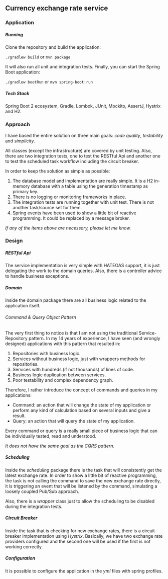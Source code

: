 ## Currency exchange rate service

### Application

##### Running 

Clone the repository and build the application:

`./gradlew build`
or
`mvn package`

It will also run all unit and integration tests. Finally, you can start the Spring Boot application:

`./gradlew bootRun`
or
`mvn spring-boot:run`

##### Tech Stack 

Spring Boot 2 ecosystem, Gradle, Lombok, JUnit, Mockito, AssertJ, Hystrix and H2.

### Approach

I have based the entire solution on three main goals: *code quality*, *testability* and *simplicity*.

All classes (except the infrastructure) are covered by unit testing. Also, there are two integration tests, one to test the RESTful Api and another one to test the scheduled task workflow including the circuit breaker. 

In order to keep the solution as simple as possible:

1. The database model and implementation are really simple. It is a H2 in-memory database with a table using the generation timestamp as primary key.
2. There is no logging or monitoring frameworks in place.
3. The integration tests are running together with unit test. There is not another task/source set for them.
4. Spring events have been used to show a little bit of reactive programming. It could be replaced by a message broker.

_If any of the items above are necessary, please let me know._

### Design

##### RESTful Api

The service implementation is very simple with HATEOAS support, it is just delegating the work to the domain queries. Also, there is a controller advice to handle business exceptions.

##### Domain

Inside the domain package there are all business logic related to the application itself.

###### Command & Query Object Pattern 

The very first thing to notice is that I am not using the traditional Service-Repository pattern. In my 14 years of experience, I have seen (and wrongly designed) applications with this pattern that resulted in:

1. Repositories with business logic.
3. Services without business logic, just with wrappers methods for repositories.
4. Services with hundreds (if not thousands) of lines of code.
5. Business logic duplication between services.
6. Poor testability and complex dependency graph.

Therefore, I rather introduce the concept of commands and queries in my applications:

- Command: an action that will change the state of my application or perform any kind of calculation based on several inputs and give a result.
- Query: an action that will query the state of my application.

Every command or query is a really small piece of business logic that can be individually tested, read and understood.

_It does not have the same goal as the CQRS pattern._

##### Scheduling

Inside the _scheduling_ package there is the task that will consistently get the latest exchange rate. In order to show a little bit of reactive programming, the task is not calling the command to save the new exchange rate directly, it is triggering an event that will be listened by the command, simulating a loosely coupled Pub/Sub approach.

Also, there is a _wrapper_ class just to allow the scheduling to be disabled during the integration tests.

##### Circuit Breaker

Inside the task that is checking for new exchange rates, there is a circuit breaker implementation using _Hystrix_. Basically, we have two exchange rate providers configured and the second one will be used if the first is not working correctly.

##### Configuration

It is possible to configure the application in the _yml_ files with spring profiles.








